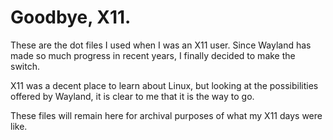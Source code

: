 # Goodbye, X11.

These are the dot files I used when I was an X11 user. Since Wayland has made so much progress in recent years, I finally decided to make the switch.

X11 was a decent place to learn about Linux, but looking at the possibilities offered by Wayland, it is clear to me that it is the way to go.

These files will remain here for archival purposes of what my X11 days were like.
